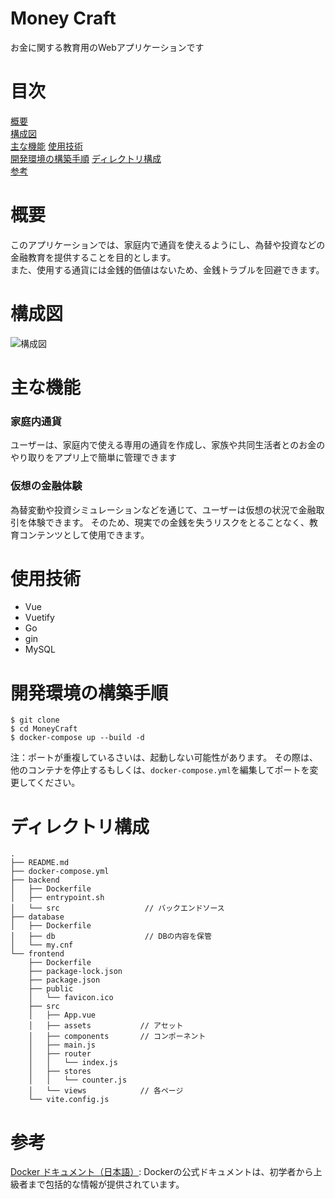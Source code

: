 # Money Craft
お金に関する教育用のWebアプリケーションです

# 目次
[概要](#概要)  
[構成図](#構成図)  
[主な機能](#主な機能)
[使用技術](#使用技術)  
[開発環境の構築手順](#開発環境の構築手順)
[ディレクトリ構成](#ディレクトリ構成)  
[参考](#参考)  

# 概要
このアプリケーションでは、家庭内で通貨を使えるようにし、為替や投資などの金融教育を提供することを目的とします。  
また、使用する通貨には金銭的価値はないため、金銭トラブルを回避できます。

# 構成図
![構成図](https://github.com/y-watagashi/MoneyCraft/assets/78391723/afeed9d4-50d1-46a3-b356-f220d3fcdbbd)  

# 主な機能
### 家庭内通貨
ユーザーは、家庭内で使える専用の通貨を作成し、家族や共同生活者とのお金のやり取りをアプリ上で簡単に管理できます

### 仮想の金融体験
為替変動や投資シミュレーションなどを通じて、ユーザーは仮想の状況で金融取引を体験できます。
そのため、現実での金銭を失うリスクをとることなく、教育コンテンツとして使用できます。

  
# 使用技術
- Vue
- Vuetify
- Go
- gin
- MySQL


# 開発環境の構築手順
```shell
$ git clone 
$ cd MoneyCraft
$ docker-compose up --build -d
```
注：ポートが重複しているさいは、起動しない可能性があります。
その際は、他のコンテナを停止するもしくは、`docker-compose.yml`を編集してポートを変更してください。


# ディレクトリ構成
```plain text
.
├── README.md
├── docker-compose.yml
├── backend
│   ├── Dockerfile
│   ├── entrypoint.sh
│   └── src                   // バックエンドソース
├── database
│   ├── Dockerfile
│   ├── db                    // DBの内容を保管
│   └── my.cnf
└── frontend
    ├── Dockerfile
    ├── package-lock.json
    ├── package.json
    ├── public
    │   └── favicon.ico
    ├── src
    │   ├── App.vue
    │   ├── assets           // アセット
    │   ├── components       // コンポーネント
    │   ├── main.js
    │   ├── router
    │   │   └── index.js
    │   ├── stores
    │   │   └── counter.js
    │   └── views            // 各ページ
    └── vite.config.js

```

# 参考
[Docker ドキュメント（日本語）](https://matsuand.github.io/docs.docker.jp.onthefly/): Dockerの公式ドキュメントは、初学者から上級者まで包括的な情報が提供されています。
